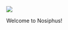 <img src="https://drive.google.com/uc?authuser=0&id=0B9VVtb7M5FRbQUU0UWctaTVUc1E&export=download">

Welcome to Nosiphus!
